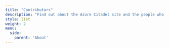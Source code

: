 ```yaml
---
title: "Contributors"
description: "Find out about the Azure Citadel site and the people who create it."
style: list
weight: 2
menu:
  side:
    parent: 'About'
---
```

